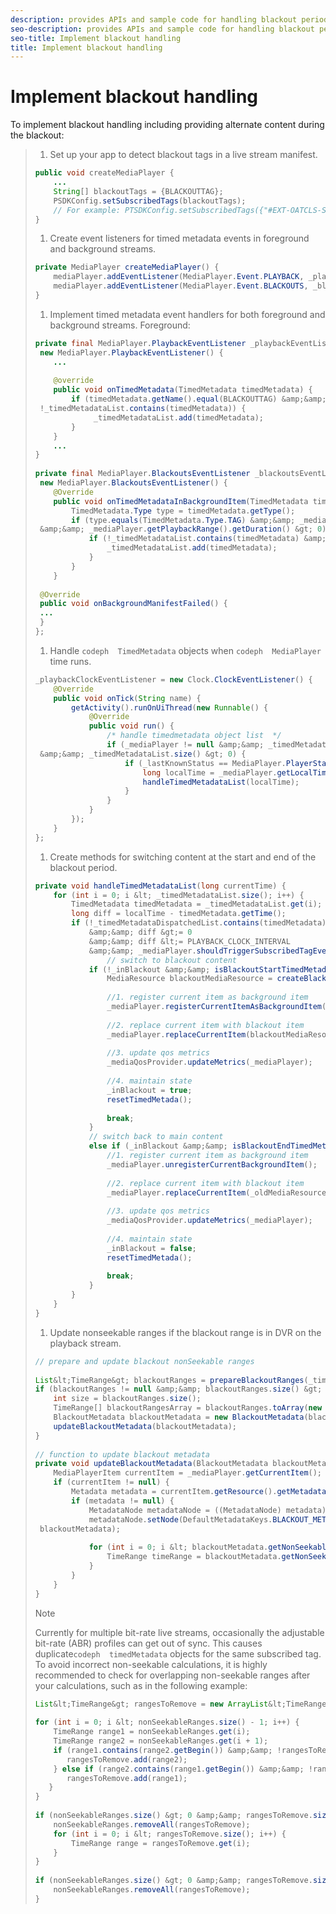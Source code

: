 ```yaml
---
description: provides APIs and sample code for handling blackout periods.
seo-description: provides APIs and sample code for handling blackout periods.
seo-title: Implement blackout handling
title: Implement blackout handling
---
```


# Implement blackout handling

To implement blackout handling including providing alternate content during the blackout:

>1. Set up your app to detect blackout tags in a live stream manifest.
>   ```java
>   public void createMediaPlayer { 
>       ... 
>       String[] blackoutTags = {BLACKOUTTAG}; 
>       PSDKConfig.setSubscribedTags(blackoutTags); 
>       // For example: PTSDKConfig.setSubscribedTags({"#EXT-OATCLS-SCTE35"}); 
>   }
>   ```
>   
>   
>1. Create event listeners for timed metadata events in foreground and background streams.
>   ```java
>   private MediaPlayer createMediaPlayer() { 
>       mediaPlayer.addEventListener(MediaPlayer.Event.PLAYBACK, _playbackEventListener); 
>       mediaPlayer.addEventListener(MediaPlayer.Event.BLACKOUTS, _blackoutsEventListener); 
>   }
>   ```
>   
>   
>1. Implement timed metadata event handlers for both foreground and background streams.
>   Foreground:
>   ```java
>   private final MediaPlayer.PlaybackEventListener _playbackEventListener = 
>    new MediaPlayer.PlaybackEventListener() { 
>       ... 
>    
>       @override 
>       public void onTimedMetadata(TimedMetadata timedMetadata) { 
>           if (timedMetadata.getName().equal(BLACKOUTTAG) &amp;&amp; 
>    !_timedMetadataList.contains(timedMetadata)) { 
>                _timedMetadataList.add(timedMetadata); 
>           } 
>       } 
>       ... 
>   } 
>     
>   private final MediaPlayer.BlackoutsEventListener _blackoutsEventListener = 
>    new MediaPlayer.BlackoutsEventListener() { 
>       @Override 
>       public void onTimedMetadataInBackgroundItem(TimedMetadata timedMetadata) { 
>           TimedMetadata.Type type = timedMetadata.getType(); 
>           if (type.equals(TimedMetadata.Type.TAG) &amp;&amp; _mediaPlayer.getPlaybackRange() != null 
>    &amp;&amp; _mediaPlayer.getPlaybackRange().getDuration() &gt; 0) { 
>               if (!_timedMetadataList.contains(timedMetadata) &amp;&amp; isBlackoutMetadata(timedMetadata)) { 
>                   _timedMetadataList.add(timedMetadata); 
>               } 
>           } 
>       } 
>    
>    @Override 
>    public void onBackgroundManifestFailed() { 
>    ... 
>    } 
>   }; 
>   
>   ```
>   
>   
>1. Handle `codeph  TimedMetadata` objects when `codeph  MediaPlayer` time runs.
>   ```java
>   _playbackClockEventListener = new Clock.ClockEventListener() { 
>       @Override 
>       public void onTick(String name) { 
>           getActivity().runOnUiThread(new Runnable() { 
>               @Override 
>               public void run() { 
>                   /* handle timedmetadata object list  */ 
>                   if (_mediaPlayer != null &amp;&amp; _timedMetadataList != null 
>    &amp;&amp; _timedMetadataList.size() &gt; 0) { 
>                       if (_lastKnownStatus == MediaPlayer.PlayerState.PLAYING) { 
>                           long localTime = _mediaPlayer.getLocalTime(); 
>                           handleTimedMetadataList(localTime);      
>                       } 
>                   } 
>               }                        
>           }); 
>       } 
>   };
>   ```
>   
>   
>1. Create methods for switching content at the start and end of the blackout period.
>   ```java
>   private void handleTimedMetadataList(long currentTime) { 
>       for (int i = 0; i &lt; _timedMetadataList.size(); i++) { 
>           TimedMetadata timedMetadata = _timedMetadataList.get(i); 
>           long diff = localTime - timedMetadata.getTime(); 
>           if (!_timedMetadataDispatchedList.contains(timedMetadata) 
>               &amp;&amp; diff &gt;= 0 
>               &amp;&amp; diff &lt;= PLAYBACK_CLOCK_INTERVAL 
>               &amp;&amp; _mediaPlayer.shouldTriggerSubscribedTagEvent()) { 
>                   // switch to blackout content 
>               if (!_inBlackout &amp;&amp; isBlackoutStartTimedMetadata(timedMetadata)) { 
>                   MediaResource blackoutMediaResource = createBlackoutMediaResource(timedMetadata); 
>                         
>                   //1. register current item as background item 
>                   _mediaPlayer.registerCurrentItemAsBackgroundItem(); 
>     
>                   //2. replace current item with blackout item 
>                   _mediaPlayer.replaceCurrentItem(blackoutMediaResource); 
>     
>                   //3. update qos metrics 
>                   _mediaQosProvider.updateMetrics(_mediaPlayer); 
>     
>                   //4. maintain state 
>                   _inBlackout = true; 
>                   resetTimedMetada(); 
>     
>                   break; 
>               } 
>               // switch back to main content 
>               else if (_inBlackout &amp;&amp; isBlackoutEndTimedMetadata(timedMetadata)) { 
>                   //1. register current item as background item 
>                   _mediaPlayer.unregisterCurrentBackgroundItem(); 
>     
>                   //2. replace current item with blackout item 
>                   _mediaPlayer.replaceCurrentItem(_oldMediaResource); 
>     
>                   //3. update qos metrics 
>                   _mediaQosProvider.updateMetrics(_mediaPlayer); 
>     
>                   //4. maintain state 
>                   _inBlackout = false; 
>                   resetTimedMetada(); 
>     
>                   break; 
>               } 
>           } 
>       } 
>   }
>   ```
>   
>   
>1. Update nonseekable ranges if the blackout range is in DVR on the playback stream.
>   ```java
>   // prepare and update blackout nonSeekable ranges 
>     
>   List&lt;TimeRange&gt; blackoutRanges = prepareBlackoutRanges(_timedMetadataList); 
>   if (blackoutRanges != null &amp;&amp; blackoutRanges.size() &gt; 0) { 
>       int size = blackoutRanges.size(); 
>       TimeRange[] blackoutRangesArray = blackoutRanges.toArray(new TimeRange[size]); 
>       BlackoutMetadata blackoutMetadata = new BlackoutMetadata(blackoutRangesArray); 
>       updateBlackoutMetadata(blackoutMetadata); 
>   } 
>     
>   // function to update blackout metadata 
>   private void updateBlackoutMetadata(BlackoutMetadata blackoutMetadata) { 
>       MediaPlayerItem currentItem = _mediaPlayer.getCurrentItem(); 
>       if (currentItem != null) { 
>           Metadata metadata = currentItem.getResource().getMetadata(); 
>           if (metadata != null) { 
>               MetadataNode metadataNode = ((MetadataNode) metadata); 
>               metadataNode.setNode(DefaultMetadataKeys.BLACKOUT_METADATA_KEY.getValue(), 
>    blackoutMetadata); 
>     
>               for (int i = 0; i &lt; blackoutMetadata.getNonSeekableRanges().length; i++) { 
>                   TimeRange timeRange = blackoutMetadata.getNonSeekableRanges()[i]; 
>               } 
>           } 
>       } 
>   }
>   ```
>   >[!NOTE]
>   >
>   >Currently for multiple bit-rate live streams, occasionally the adjustable bit-rate (ABR) profiles can get out of sync. This causes duplicate`codeph  timedMetadata` objects for the same subscribed tag. To avoid incorrect non-seekable calculations, it is highly recommended to check for overlapping non-seekable ranges after your calculations, such as in the following example:
>   ```java
>   List&lt;TimeRange&gt; rangesToRemove = new ArrayList&lt;TimeRange&gt;(); 
>     
>   for (int i = 0; i &lt; nonSeekableRanges.size() - 1; i++) { 
>       TimeRange range1 = nonSeekableRanges.get(i); 
>       TimeRange range2 = nonSeekableRanges.get(i + 1); 
>       if (range1.contains(range2.getBegin()) &amp;&amp; !rangesToRemove.contains(range2)) { 
>          rangesToRemove.add(range2); 
>       } else if (range2.contains(range1.getBegin()) &amp;&amp; !rangesToRemove.contains(range1)) { 
>          rangesToRemove.add(range1); 
>      } 
>   } 
>       
>   if (nonSeekableRanges.size() &gt; 0 &amp;&amp; rangesToRemove.size() &gt; 0) { 
>       nonSeekableRanges.removeAll(rangesToRemove); 
>       for (int i = 0; i &lt; rangesToRemove.size(); i++) { 
>           TimeRange range = rangesToRemove.get(i); 
>       } 
>   } 
>     
>   if (nonSeekableRanges.size() &gt; 0 &amp;&amp; rangesToRemove.size() &gt; 0) { 
>       nonSeekableRanges.removeAll(rangesToRemove); 
>   }
>   ```
>   
>   
>   
